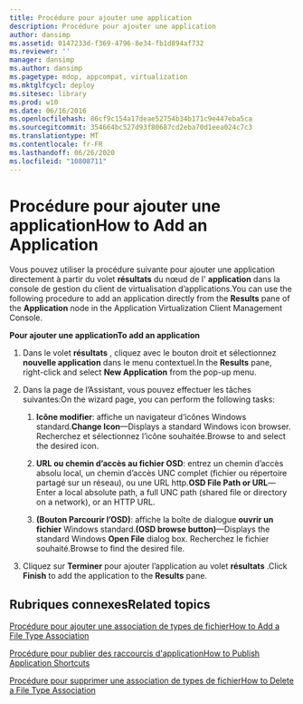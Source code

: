 ```yaml
---
title: Procédure pour ajouter une application
description: Procédure pour ajouter une application
author: dansimp
ms.assetid: 0147233d-f369-4796-8e34-fb1d894af732
ms.reviewer: ''
manager: dansimp
ms.author: dansimp
ms.pagetype: mdop, appcompat, virtualization
ms.mktglfcycl: deploy
ms.sitesec: library
ms.prod: w10
ms.date: 06/16/2016
ms.openlocfilehash: 86cf9c154a17deae52754b34b171c9e447eba5ca
ms.sourcegitcommit: 354664bc527d93f80687cd2eba70d1eea024c7c3
ms.translationtype: MT
ms.contentlocale: fr-FR
ms.lasthandoff: 06/26/2020
ms.locfileid: "10808711"
---
```

# <span data-ttu-id="0afa9-103">Procédure pour ajouter une application</span><span class="sxs-lookup"><span data-stu-id="0afa9-103">How to Add an Application</span></span>


<span data-ttu-id="0afa9-104">Vous pouvez utiliser la procédure suivante pour ajouter une application directement à partir du volet **résultats** du nœud de l' **application** dans la console de gestion du client de virtualisation d’applications.</span><span class="sxs-lookup"><span data-stu-id="0afa9-104">You can use the following procedure to add an application directly from the **Results** pane of the **Application** node in the Application Virtualization Client Management Console.</span></span>

**<span data-ttu-id="0afa9-105">Pour ajouter une application</span><span class="sxs-lookup"><span data-stu-id="0afa9-105">To add an application</span></span>**

1.  <span data-ttu-id="0afa9-106">Dans le volet **résultats** , cliquez avec le bouton droit et sélectionnez **nouvelle application** dans le menu contextuel.</span><span class="sxs-lookup"><span data-stu-id="0afa9-106">In the **Results** pane, right-click and select **New Application** from the pop-up menu.</span></span>

2.  <span data-ttu-id="0afa9-107">Dans la page de l’Assistant, vous pouvez effectuer les tâches suivantes:</span><span class="sxs-lookup"><span data-stu-id="0afa9-107">On the wizard page, you can perform the following tasks:</span></span>

    1.  <span data-ttu-id="0afa9-108">**Icône modifier**: affiche un navigateur d’icônes Windows standard.</span><span class="sxs-lookup"><span data-stu-id="0afa9-108">**Change Icon**—Displays a standard Windows icon browser.</span></span> <span data-ttu-id="0afa9-109">Recherchez et sélectionnez l’icône souhaitée.</span><span class="sxs-lookup"><span data-stu-id="0afa9-109">Browse to and select the desired icon.</span></span>

    2.  <span data-ttu-id="0afa9-110">**URL ou chemin d’accès au fichier OSD**: entrez un chemin d’accès absolu local, un chemin d’accès UNC complet (fichier ou répertoire partagé sur un réseau), ou une URL http.</span><span class="sxs-lookup"><span data-stu-id="0afa9-110">**OSD File Path or URL**—Enter a local absolute path, a full UNC path (shared file or directory on a network), or an HTTP URL.</span></span>

    3.  <span data-ttu-id="0afa9-111">**(Bouton Parcourir l’OSD)**: affiche la boîte de dialogue **ouvrir un fichier** Windows standard.</span><span class="sxs-lookup"><span data-stu-id="0afa9-111">**(OSD browse button)**—Displays the standard Windows **Open File** dialog box.</span></span> <span data-ttu-id="0afa9-112">Recherchez le fichier souhaité.</span><span class="sxs-lookup"><span data-stu-id="0afa9-112">Browse to find the desired file.</span></span>

3.  <span data-ttu-id="0afa9-113">Cliquez sur **Terminer** pour ajouter l’application au volet **résultats** .</span><span class="sxs-lookup"><span data-stu-id="0afa9-113">Click **Finish** to add the application to the **Results** pane.</span></span>

## <span data-ttu-id="0afa9-114">Rubriques connexes</span><span class="sxs-lookup"><span data-stu-id="0afa9-114">Related topics</span></span>


[<span data-ttu-id="0afa9-115">Procédure pour ajouter une association de types de fichier</span><span class="sxs-lookup"><span data-stu-id="0afa9-115">How to Add a File Type Association</span></span>](how-to-add-a-file-type-association.md)

[<span data-ttu-id="0afa9-116">Procédure pour publier des raccourcis d'application</span><span class="sxs-lookup"><span data-stu-id="0afa9-116">How to Publish Application Shortcuts</span></span>](how-to-publish-application-shortcuts.md)

[<span data-ttu-id="0afa9-117">Procédure pour supprimer une association de types de fichier</span><span class="sxs-lookup"><span data-stu-id="0afa9-117">How to Delete a File Type Association</span></span>](how-to-delete-a-file-type-association.md)

 

 





